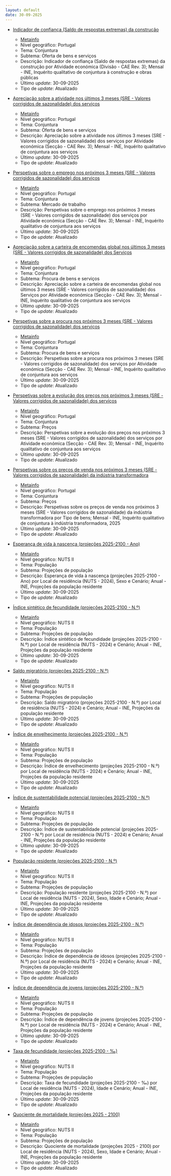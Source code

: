 ```yaml
---
layout: default
date: 30-09-2025
---
```

* [Indicador de confiança (Saldo de respostas extremas) da construção](https://www.ine.pt/xportal/xmain?xpid=INE&xpgid=ine_indicadores&indOcorrCod=0000147&contexto=bd&selTab=tab2)
  * [Metainfo](https://www.ine.pt/bddXplorer/htdocs/minfo.jsp?var_cd=0000147&lingua=PT)
  * Nível geográfico: Portugal
  * Tema: Conjuntura
  * Subtema: Oferta de bens e serviços
  * Descrição: Indicador de confiança (Saldo de respostas extremas) da construção por Atividade económica (Divisão - CAE Rev. 3); Mensal - INE, Inquérito qualitativo de conjuntura à construção e obras públicas
  * Último _update_: 30-09-2025
  * Tipo de _update_: Atualizado

* [Apreciação sobre a atividade nos últimos 3 meses (SRE - Valores corrigidos de sazonalidade) dos serviços](https://www.ine.pt/xportal/xmain?xpid=INE&xpgid=ine_indicadores&indOcorrCod=0001211&contexto=bd&selTab=tab2)
  * [Metainfo](https://www.ine.pt/bddXplorer/htdocs/minfo.jsp?var_cd=0001211&lingua=PT)
  * Nível geográfico: Portugal
  * Tema: Conjuntura
  * Subtema: Oferta de bens e serviços
  * Descrição: Apreciação sobre a atividade nos últimos 3 meses (SRE - Valores corrigidos de sazonalidade) dos serviços por Atividade económica (Secção - CAE Rev. 3); Mensal - INE, Inquérito qualitativo de conjuntura aos serviços
  * Último _update_: 30-09-2025
  * Tipo de _update_: Atualizado

* [Perspetivas sobre o emprego nos próximos 3 meses (SRE - Valores corrigidos de sazonalidade) dos serviços](https://www.ine.pt/xportal/xmain?xpid=INE&xpgid=ine_indicadores&indOcorrCod=0001207&contexto=bd&selTab=tab2)
  * [Metainfo](https://www.ine.pt/bddXplorer/htdocs/minfo.jsp?var_cd=0001207&lingua=PT)
  * Nível geográfico: Portugal
  * Tema: Conjuntura
  * Subtema: Mercado de trabalho
  * Descrição: Perspetivas sobre o emprego nos próximos 3 meses (SRE - Valores corrigidos de sazonalidade) dos serviços por Atividade económica (Secção - CAE Rev. 3); Mensal - INE, Inquérito qualitativo de conjuntura aos serviços
  * Último _update_: 30-09-2025
  * Tipo de _update_: Atualizado

* [Apreciação sobre a carteira de encomendas global nos últimos 3 meses (SRE - Valores corrigidos de sazonalidade) dos Serviços](https://www.ine.pt/xportal/xmain?xpid=INE&xpgid=ine_indicadores&indOcorrCod=0001203&contexto=bd&selTab=tab2)
  * [Metainfo](https://www.ine.pt/bddXplorer/htdocs/minfo.jsp?var_cd=0001203&lingua=PT)
  * Nível geográfico: Portugal
  * Tema: Conjuntura
  * Subtema: Procura de bens e serviços
  * Descrição: Apreciação sobre a carteira de encomendas global nos últimos 3 meses (SRE - Valores corrigidos de sazonalidade) dos Serviços por Atividade económica (Secção - CAE Rev. 3); Mensal - INE, Inquérito qualitativo de conjuntura aos serviços
  * Último _update_: 30-09-2025
  * Tipo de _update_: Atualizado

* [Perspetivas sobre a procura nos próximos 3 meses (SRE - Valores corrigidos de sazonalidade) dos serviços](https://www.ine.pt/xportal/xmain?xpid=INE&xpgid=ine_indicadores&indOcorrCod=0001264&contexto=bd&selTab=tab2)
  * [Metainfo](https://www.ine.pt/bddXplorer/htdocs/minfo.jsp?var_cd=0001264&lingua=PT)
  * Nível geográfico: Portugal
  * Tema: Conjuntura
  * Subtema: Procura de bens e serviços
  * Descrição: Perspetivas sobre a procura nos próximos 3 meses (SRE - Valores corrigidos de sazonalidade) dos serviços por Atividade económica (Secção - CAE Rev. 3); Mensal - INE, Inquérito qualitativo de conjuntura aos serviços
  * Último _update_: 30-09-2025
  * Tipo de _update_: Atualizado

* [Perspetivas sobre a evolução dos preços nos próximos 3 meses (SRE - Valores corrigidos de sazonalidade) dos serviços](https://www.ine.pt/xportal/xmain?xpid=INE&xpgid=ine_indicadores&indOcorrCod=0001202&contexto=bd&selTab=tab2)
  * [Metainfo](https://www.ine.pt/bddXplorer/htdocs/minfo.jsp?var_cd=0001202&lingua=PT)
  * Nível geográfico: Portugal
  * Tema: Conjuntura
  * Subtema: Preços
  * Descrição: Perspetivas sobre a evolução dos preços nos próximos 3 meses (SRE - Valores corrigidos de sazonalidade) dos serviços por Atividade económica (Secção - CAE Rev. 3); Mensal - INE, Inquérito qualitativo de conjuntura aos serviços
  * Último _update_: 30-09-2025
  * Tipo de _update_: Atualizado

* [Perspetivas sobre os preços de venda nos próximos 3 meses (SRE - Valores corrigidos de sazonalidade) da indústria transformadora](https://www.ine.pt/xportal/xmain?xpid=INE&xpgid=ine_indicadores&indOcorrCod=0014336&contexto=bd&selTab=tab2)
  * [Metainfo](https://www.ine.pt/bddXplorer/htdocs/minfo.jsp?var_cd=0014336&lingua=PT)
  * Nível geográfico: Portugal
  * Tema: Conjuntura
  * Subtema: Preços
  * Descrição: Perspetivas sobre os preços de venda nos próximos 3 meses (SRE - Valores corrigidos de sazonalidade) da indústria transformadora por Tipo de bens; Mensal - INE, Inquérito qualitativo de conjuntura à indústria transformadora, 2025
  * Último _update_: 30-09-2025
  * Tipo de _update_: Atualizado

* [Esperança de vida à nascença (projeções 2025-2100 - Ano)](https://www.ine.pt/xportal/xmain?xpid=INE&xpgid=ine_indicadores&indOcorrCod=0014553&contexto=bd&selTab=tab2)
  * [Metainfo](https://www.ine.pt/bddXplorer/htdocs/minfo.jsp?var_cd=0014553&lingua=PT)
  * Nível geográfico: NUTS II
  * Tema: População
  * Subtema: Projeções de população
  * Descrição: Esperança de vida à nascença (projeções 2025-2100 - Ano) por Local de residência (NUTS - 2024), Sexo e Cenário; Anual - INE, Projeções da população residente
  * Último _update_: 30-09-2025
  * Tipo de _update_: Atualizado

* [Índice sintético de fecundidade (projeções 2025-2100 - N.º)](https://www.ine.pt/xportal/xmain?xpid=INE&xpgid=ine_indicadores&indOcorrCod=0014554&contexto=bd&selTab=tab2)
  * [Metainfo](https://www.ine.pt/bddXplorer/htdocs/minfo.jsp?var_cd=0014554&lingua=PT)
  * Nível geográfico: NUTS II
  * Tema: População
  * Subtema: Projeções de população
  * Descrição: Índice sintético de fecundidade (projeções 2025-2100 - N.º) por Local de residência (NUTS - 2024) e Cenário; Anual - INE, Projeções da população residente
  * Último _update_: 30-09-2025
  * Tipo de _update_: Atualizado

* [Saldo migratório (projeções 2025-2100 - N.º)](https://www.ine.pt/xportal/xmain?xpid=INE&xpgid=ine_indicadores&indOcorrCod=0014555&contexto=bd&selTab=tab2)
  * [Metainfo](https://www.ine.pt/bddXplorer/htdocs/minfo.jsp?var_cd=0014555&lingua=PT)
  * Nível geográfico: NUTS II
  * Tema: População
  * Subtema: Projeções de população
  * Descrição: Saldo migratório (projeções 2025-2100 - N.º) por Local de residência (NUTS - 2024) e Cenário; Anual - INE, Projeções da população residente
  * Último _update_: 30-09-2025
  * Tipo de _update_: Atualizado

* [Índice de envelhecimento (projeções 2025-2100 - N.º)](https://www.ine.pt/xportal/xmain?xpid=INE&xpgid=ine_indicadores&indOcorrCod=0014556&contexto=bd&selTab=tab2)
  * [Metainfo](https://www.ine.pt/bddXplorer/htdocs/minfo.jsp?var_cd=0014556&lingua=PT)
  * Nível geográfico: NUTS II
  * Tema: População
  * Subtema: Projeções de população
  * Descrição: Índice de envelhecimento (projeções 2025-2100 - N.º) por Local de residência (NUTS - 2024) e Cenário; Anual - INE, Projeções da população residente
  * Último _update_: 30-09-2025
  * Tipo de _update_: Atualizado

* [Índice de sustentabilidade potencial (projeções 2025-2100 - N.º)](https://www.ine.pt/xportal/xmain?xpid=INE&xpgid=ine_indicadores&indOcorrCod=0014557&contexto=bd&selTab=tab2)
  * [Metainfo](https://www.ine.pt/bddXplorer/htdocs/minfo.jsp?var_cd=0014557&lingua=PT)
  * Nível geográfico: NUTS II
  * Tema: População
  * Subtema: Projeções de população
  * Descrição: Índice de sustentabilidade potencial (projeções 2025-2100 - N.º) por Local de residência (NUTS - 2024) e Cenário; Anual - INE, Projeções da população residente
  * Último _update_: 30-09-2025
  * Tipo de _update_: Atualizado

* [População residente (projeções 2025-2100 - N.º)](https://www.ine.pt/xportal/xmain?xpid=INE&xpgid=ine_indicadores&indOcorrCod=0014551&contexto=bd&selTab=tab2)
  * [Metainfo](https://www.ine.pt/bddXplorer/htdocs/minfo.jsp?var_cd=0014551&lingua=PT)
  * Nível geográfico: NUTS II
  * Tema: População
  * Subtema: Projeções de população
  * Descrição: População residente (projeções 2025-2100 - N.º) por Local de residência (NUTS - 2024), Sexo, Idade e Cenário; Anual - INE, Projeções da população residente
  * Último _update_: 30-09-2025
  * Tipo de _update_: Atualizado

* [Índice de dependência de idosos (projeções 2025-2100 - N.º)](https://www.ine.pt/xportal/xmain?xpid=INE&xpgid=ine_indicadores&indOcorrCod=0014558&contexto=bd&selTab=tab2)
  * [Metainfo](https://www.ine.pt/bddXplorer/htdocs/minfo.jsp?var_cd=0014558&lingua=PT)
  * Nível geográfico: NUTS II
  * Tema: População
  * Subtema: Projeções de população
  * Descrição: Índice de dependência de idosos (projeções 2025-2100 - N.º) por Local de residência (NUTS - 2024) e Cenário; Anual - INE, Projeções da população residente
  * Último _update_: 30-09-2025
  * Tipo de _update_: Atualizado

* [Índice de dependência de jovens (projeções 2025-2100 - N.º)](https://www.ine.pt/xportal/xmain?xpid=INE&xpgid=ine_indicadores&indOcorrCod=0014559&contexto=bd&selTab=tab2)
  * [Metainfo](https://www.ine.pt/bddXplorer/htdocs/minfo.jsp?var_cd=0014559&lingua=PT)
  * Nível geográfico: NUTS II
  * Tema: População
  * Subtema: Projeções de população
  * Descrição: Índice de dependência de jovens (projeções 2025-2100 - N.º) por Local de residência (NUTS - 2024) e Cenário; Anual - INE, Projeções da população residente
  * Último _update_: 30-09-2025
  * Tipo de _update_: Atualizado

* [Taxa de fecundidade (projeções 2025-2100 - ‰)](https://www.ine.pt/xportal/xmain?xpid=INE&xpgid=ine_indicadores&indOcorrCod=0014560&contexto=bd&selTab=tab2)
  * [Metainfo](https://www.ine.pt/bddXplorer/htdocs/minfo.jsp?var_cd=0014560&lingua=PT)
  * Nível geográfico: NUTS II
  * Tema: População
  * Subtema: Projeções de população
  * Descrição: Taxa de fecundidade (projeções 2025-2100 - ‰) por Local de residência (NUTS - 2024), Idade e Cenário; Anual - INE, Projeções da população residente
  * Último _update_: 30-09-2025
  * Tipo de _update_: Atualizado

* [Quociente de mortalidade (projeções 2025 - 2100)](https://www.ine.pt/xportal/xmain?xpid=INE&xpgid=ine_indicadores&indOcorrCod=0014552&contexto=bd&selTab=tab2)
  * [Metainfo](https://www.ine.pt/bddXplorer/htdocs/minfo.jsp?var_cd=0014552&lingua=PT)
  * Nível geográfico: NUTS II
  * Tema: População
  * Subtema: Projeções de população
  * Descrição: Quociente de mortalidade (projeções 2025 - 2100) por Local de residência (NUTS - 2024), Sexo, Idade e Cenário; Anual - INE, Projeções da população residente
  * Último _update_: 30-09-2025
  * Tipo de _update_: Atualizado

